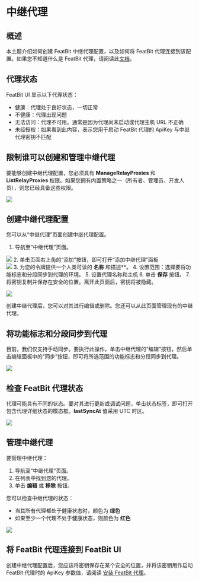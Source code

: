 # 中继代理

## 概述 

本主题介绍如何创建 FeatBit 中继代理配置，以及如何将 FeatBit 代理连接到该配置。如果您不知道什么是 FeatBit 代理，请阅读此[文档](featbit-agent.md)。

## 代理状态

FeatBit UI 显示以下代理状态：

* 健康：代理处于良好状态，一切正常
* 不健康：代理出现问题
* 无法访问：代理不可用。通常是因为代理尚未启动或代理主机 URL 不正确
* 未经授权：如果看到此内容，表示您用于启动 FeatBit 代理的 ApiKey 与中继代理密钥不匹配

## 限制谁可以创建和管理中继代理 

要能够创建中继代理配置，您必须具有 **ManageRelayProxies** 和 **ListRelayProxies** 权限。如果您拥有内置策略之一（所有者、管理员、开发人员），则您已经具备这些权限。

![](../relay-proxy/assets/relay-proxy/001.webp)

## 创建中继代理配置

您可以从“中继代理”页面创建中继代理配置。

1. 导航至“中继代理”页面。

![](../relay-proxy/assets/relay-proxy/002.png)
2. 单击页面右上角的“添加”按钮，即可打开“添加中继代理”面板\
![](../relay-proxy/assets/relay-proxy/003.png)
3. 为您的令牌提供一个人类可读的 **名称** 和描述**。
4. 设置范围：选择要将功能标志和分段同步到代理的环境。
5. 设置代理名称和主机
6. 单击 **保存** 按钮。
7. 将密钥复制并保存在安全的位置。离开此页面后，密钥将被隐藏。

![](../relay-proxy/assets/relay-proxy/004.png)

创建中继代理后，您可以对其进行编辑或删除。您还可以从此页面管理现有的中继代理。

## 将功能标志和分段同步到代理

目前，我们仅支持手动同步。要执行此操作，单击中继代理的“编辑”按钮，然后单击编辑面板中的“同步”按钮，即可将所选范围的功能标志和分段同步到代理。

![](../relay-proxy/assets/relay-proxy/005.png)

## 检查 FeatBit 代理状态

代理可能具有不同的状态。要对其进行更新或调试问题，单击状态标签，即可打开包含代理详细状态的模态框。**lastSyncAt** 值采用 UTC 时区。

![](../relay-proxy/assets/relay-proxy/006.png)

## 管理中继代理

要管理中继代理：

1. 导航至“中继代理”页面。
2. 在列表中找到您的代理。
3. 单击 **编辑** 或 **移除** 按钮。

您可以检查中继代理的状态：

* 当其所有代理都处于健康状态时，颜色为 **绿色**
* 如果至少一个代理不处于健康状态，则颜色为 **红色**

![](../relay-proxy/assets/relay-proxy/007.png)

## 将 FeatBit 代理连接到 FeatBit UI

创建中继代理配置后，您应该将密钥保存在某个安全的位置，并将该密钥用作启动 FeatBit 代理时的 ApiKey 参数值，请阅读 [安装 FeatBit 代理](https://github.com/featbit/featbit-agent#installation)。